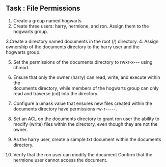## Task : File Permissions

1. Create a group named hogwarts
2. Create three users: harry, hermione, and ron. Assign them to the 
    hogwarts group.

3.Create a directory named documents in the root (/) directory.
4. Assign ownership of the documents directory to the harry user and the    
    hogwarts group.

5. Set the permissions of the documents directory to rwxr-x--- using chmod.
6. Ensure that only the owner (harry) can read, write, and execute within the    
   documents directory, while members of the hogwarts group can only read 
   and traverse (cd) into the directory.

7. Configure a umask value that ensures new files created within the 
   documents directory have permissions rw-r-----.

8. Set an ACL on the documents directory to grant ron user the ability to  
    modify (write) files within the directory, even though they are not the 
    owner.

9.  As the harry user, create a sample.txt document within the documents 
     directory.
10. Verify that the ron user can modify the document 
     Confirm that the hermione user cannot access the document.
